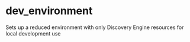 # dev_environment
Sets up a reduced environment with only Discovery Engine resources for local development use
